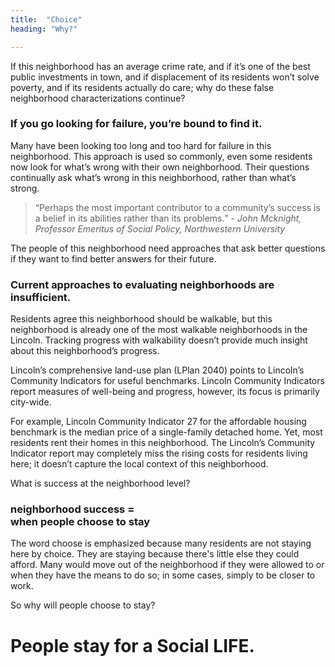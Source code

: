 ```yaml
---
title:  "Choice"
heading: "Why?"

---
```


If this neighborhood has an average crime rate, and if it’s one of the best public investments in town, and if displacement of its residents won’t solve poverty, and if its residents actually do care; why do these false neighborhood characterizations continue?

<h3 class="pv4 bt bb b--black-70 black-70 mw6 center f3 f2-ns fw3 call-out">If you go looking for failure, you’re bound to find it.</h3>

Many have been looking too long and too hard for failure in this neighborhood. This approach is used so commonly, even some residents now look for what’s wrong with their own neighborhood. Their questions continually ask what’s wrong in this neighborhood, rather than what’s strong.

<blockquote><q>Perhaps the most important contributor to a community’s success is a belief in its abilities rather than its problems.</q> <cite>- John Mcknight, <em class="ttu f5 fw3">Professor Emeritus of Social Policy, Northwestern University</em></cite>
</blockquote>

The people of this neighborhood need approaches that ask better questions if they want to find better answers for their future.

<h3 class="pv4 bt bb b--black-70 black-70 mw6 center f3 f2-ns fw3 call-out">Current approaches to evaluating neighborhoods are insufficient.</h3>

Residents agree this neighborhood should be walkable, but this neighborhood is already one of the most walkable neighborhoods in the Lincoln. Tracking progress with walkability doesn’t provide much insight about this neighborhood’s progress.

Lincoln’s comprehensive land-use plan (LPlan 2040) points to Lincoln’s Community Indicators for useful benchmarks. Lincoln Community Indicators report measures of well-being and progress, however, its focus is primarily city-wide.

For example, Lincoln Community Indicator 27 for the affordable housing benchmark is the median price of a single-family detached home. Yet, most residents rent their homes in this neighborhood. The Lincoln’s Community Indicator report may completely miss the rising costs for residents living here; it doesn’t capture the local context of this neighborhood.

What is success at the neighborhood level?

<h3 class="pv4 bt bb b--black-70 black-70 mw6 center f3 f2-ns fw3 call-out">neighborhood success  = <br>  when people choose to stay</h3>

The word choose is emphasized because many residents are not staying here by choice. They are staying because there's little else they could afford. Many would move out of the neighborhood if they were allowed to or when they have the means to do so; in some cases, simply to be closer to work.

So why will people choose to stay?

<h1 class="f2 f-subheadline-ns mt0 lh-solid">People stay for a Social <b class="green">L</b><b class="blue">I</b><b class="orange">F</b><b class="red">E</b>.</h1>

